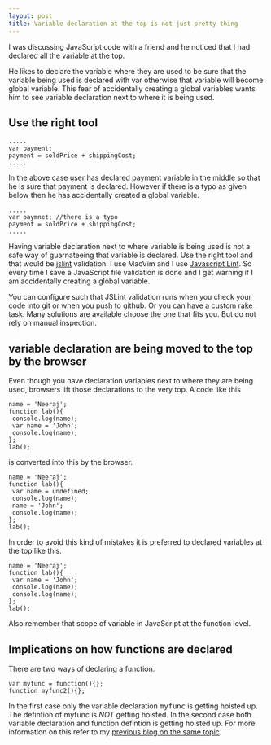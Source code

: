 ```yaml
---
layout: post
title: Variable declaration at the top is not just pretty thing
---
```


I was discussing JavaScript code with a friend and he noticed that I had declared all the variable at the top. 

He likes to declare the variable where they are used to be sure that the variable being used is declared with var otherwise that variable will become global variable. This fear of accidentally creating a global variables wants him to see variable declaration next to where it is being used.

## Use the right tool ##

    .....
    var payment;
    payment = soldPrice + shippingCost;
    .....

In the above case user has declared payment variable in the middle so that he is sure that payment is declared. However if there is a typo as given below then he has accidentally created a global variable. 

    .....
    var paymnet; //there is a typo
    payment = soldPrice + shippingCost;
    .....

Having variable declaration next to where variable is being used is not a safe way of guarnateeing that variable is declared. Use the right tool and that would be [jslint](http://www.jslint.com/) validation. I use MacVim and I use [Javascript Lint](http://www.javascriptlint.com/). So every time I save a JavaScript file validation is done and I get warning if I am accidentally creating a global variable. 

You can configure such that JSLint validation runs when you check your code into git or when you push to github. Or you can have a custom rake task. Many solutions are available choose the one that fits you. But do not rely on manual inspection.

## variable declaration are being moved to the top by the browser ##

Even though you have declaration variables next to where they are being used, browsers lift those declarations to the very top. A code like this

    name = 'Neeraj';
    function lab(){
     console.log(name);
     var name = 'John';
     console.log(name);
    };
    lab();

is converted into this by the browser.

    name = 'Neeraj';
    function lab(){
     var name = undefined;
     console.log(name);
     name = 'John';
     console.log(name);
    };
    lab();

In order to avoid this kind of mistakes it is preferred to declared variables at the top like this.

    name = 'Neeraj';
    function lab(){
     var name = 'John';
     console.log(name);
     console.log(name);
    };
    lab();


Also remember that scope of variable in JavaScript at the function level.

## Implications on how functions are declared ##

There are two ways of declaring a function.

    var myfunc = function(){};
    function myfunc2(){};

In the first case only the variable declaration <tt>myfunc</tt> is getting hoisted up. The defintion of myfunc is *NOT* getting hoisted. In the second case both variable declaration and function defintion is getting hoisted up. For more information on this refer to my [previous blog on the same topic](http://www.neeraj.name/2010/03/15/two-ways-of-declaring-functions.html). 
